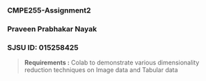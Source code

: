 ### CMPE255-Assignment2
### Praveen Prabhakar Nayak
### SJSU ID: 015258425

> **Requirements :**
 Colab to demonstrate various dimensionality reduction techniques on Image data and Tabular data
